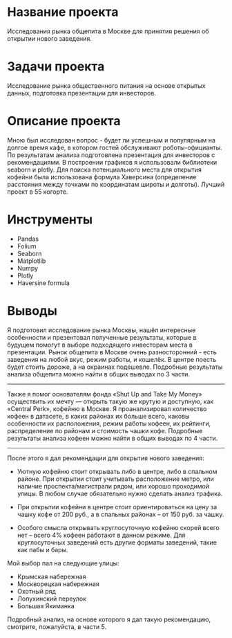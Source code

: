 # Название проекта
Исследования рынка общепита в Москве для принятия решения об открытии нового заведения.


# Задачи проекта
Исследование рынка общественного питания на основе открытых данных, подготовка презентации для инвесторов.

# Описание проекта
Мною был исследован вопрос - будет ли успешным и популярным на долгое время кафе, в котором гостей обслуживают роботы-официанты. По результатам анализа подготовлена презентация для инвесторов с рекомендациями. В построении графиков я использовали библиотеки seaborn и plotly. Для поиска потенциального места для открытия кофейни была использована формула Хаверсина (определение расстояния между точками по координатам широты и долготы). Лучший проект в 55 когорте.

# Инструменты


* Pandas
* Folium
* Seaborn
* Matplotlib
* Numpy
* Plotly
* Haversine formula


# Выводы

Я подготовил исследование рынка Москвы, нашёл интересные особенности и презентовал полученные результаты, которые в будущем помогут в выборе подходящего инвесторам места в презентации. Рынок общепита в Москве очень разносторонний - есть заведения на любой вкус, режим работы, и кошелёк. В центре поесть будет стоить дороже, а на окраинах подешевле. Подробные результаты анализа общепита можно найти в общих выводах по 3 части.

___

Также я помог основателям фонда «Shut Up and Take My Money» осуществить их мечту — открыть такую же крутую и доступную, как «Central Perk», кофейню в Москве. Я проанализировал количество кофеен в датасете, в каких районах их больше всего, каковы особенности их расположения, режим работы кофеен, их рейтинги, распределение по районам и стоимость чашки кофе. Подробные результаты анализа кофеен можно найти в общих выводах по 4 части.

___

После этого я дал рекомендации для открытия нового заведения:

- Уютную кофейню стоит открывать либо в центре,  либо в спальном районе. При открытии стоит учитывать расположение метро, или наличие проспекта/магистрали рядом, или хорошо проходимой улицы. В любом случае обязательно нужно сделать анализ трафика. 

- При открытии кофейни в центре стоит ориентироваться на цену за чашку кофе от 200 руб.,  а в спальных районах – от 150 руб. за чашку.

- Особого смысла открывать круглосуточную кофейню скорей всего нет – всего 4% кофеен работают в данном режиме. Для круглосуточных заведений есть другие форматы заведений, такие как пабы и бары.

Мой выбор пал на следующие улицы:

- Крымская набережная
- Москворецкая набережная
- Охотный ряд
- Лопухинский переулок
- Большая Якиманка

Подробный анализ, на основе которого я дал такую рекомендацию, смотрите, пожалуйста, в части 5.